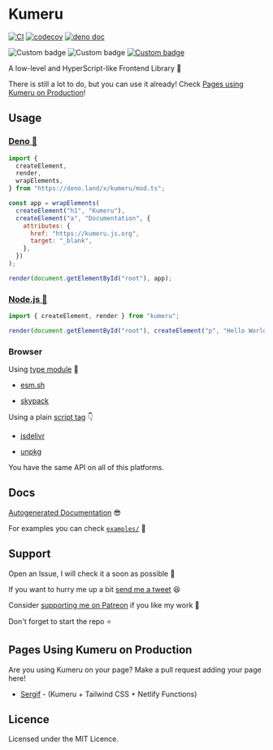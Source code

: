# Kumeru

[![CI](https://github.com/ultirequiem/kumeru/workflows/ci/badge.svg)](https://github.com/ultirequiem/kumeru)
[![codecov](https://codecov.io/gh/ultirequiem/kumeru/branch/main/graph/badge.svg)](https://codecov.io/gh/ultirequiem/kumeru)
[![deno doc](https://doc.deno.land/badge.svg)](https://doc.deno.land/https/deno.land/x/kumeru/mod.ts)

![Custom badge](https://img.shields.io/endpoint?url=https%3A%2F%2Fdeno-visualizer.danopia.net%2Fshields%2Fdep-count%2Fx%2Fkumeru%2Fmod.ts)
![Custom badge](https://img.shields.io/endpoint?url=https%3A%2F%2Fdeno-visualizer.danopia.net%2Fshields%2Fupdates%2Fx%2Fkumeru%2Fmod.ts)
[![Custom badge](https://img.shields.io/endpoint?url=https%3A%2F%2Fdeno-visualizer.danopia.net%2Fshields%2Flatest-version%2Fx%2Fkumeru%2Fmod.ts)](https://doc.deno.land/https/deno.land/x/kumeru/mod.ts)

A low-level and HyperScript-like Frontend Library 🚀

There is still a lot to do, but you can use it already! Check
[Pages using Kumeru on Production](#pages-using-kumeru-on-production)!

## Usage

### [Deno 🦕](https://deno.land/x/kumeru)

```javascript
import {
  createElement,
  render,
  wrapElements,
} from "https://deno.land/x/kumeru/mod.ts";

const app = wrapElements(
  createElement("h1", "Kumeru"),
  createElement("a", "Documentation", {
    attributes: {
      href: "https://kumeru.js.org",
      target: "_blank",
    },
  })
);

render(document.getElementById("root"), app);
```

### [Node.js 🐢](https://www.npmjs.com/package/kumeru)

```javascript
import { createElement, render } from "kumeru";

render(document.getElementById("root"), createElement("p", "Hello World"));
```

### Browser

Using
[type module](https://developer.mozilla.org/en-US/docs/Web/JavaScript/Guide/Modules)
🍱

- [esm.sh](https://esm.sh/@ultirequiem/kumeru)

- [skypack](https://cdn.skypack.dev/@ultirequiem/kumeru)

Using a plain
[script tag](https://developer.mozilla.org/en-US/docs/Web/HTML/Element/script) 👇

- [jsdelivr](https://cdn.jsdelivr.net/npm/@ultirequiem/kumeru)

- [unpkg](https://unpkg.com/@ultirequiem/kumeru)

You have the same API on all of this platforms.

## Docs

[Autogenerated Documentation](https://doc.deno.land/https://deno.land/x/kumeru/mod.ts) 😎

For examples you can check [`examples/`](./examples) 📂

## Support

Open an Issue, I will check it a soon as possible 👀

If you want to hurry me up a bit
[send me a tweet](https://twitter.com/intent/tweet?text=%40UltiRequiem%20) 😆

Consider [supporting me on Patreon](https://patreon.com/UltiRequiem) if you like
my work 🚀

Don't forget to start the repo ⭐

## Pages Using Kumeru on Production

Are you using Kumeru on your page? Make a pull request adding your page here!

- [Sergif](https://sergif.ultirequiem.com) - (Kumeru + Tailwind CSS + Netlify
  Functions)

## Licence

Licensed under the MIT Licence.
